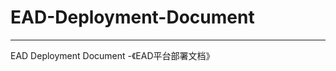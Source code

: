# EAD-Deployment-Document

---------------------------------------------

EAD Deployment Document -《EAD平台部署文档》

